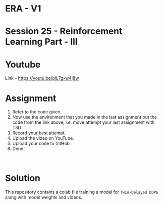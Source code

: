# ERA - V1

# Session 25 - Reinforcement Learning Part - III

# Youtube

Link - https://youtu.be/plL7g-w4j8w

# Assignment

1. Refer to the code given.
2. Now use the environment that you made in the last assignment but the code from the link above, i.e. move attempt your last assignment with T3D
3. Record your best attempt.
4. Upload the video on YouTube.
5. Upload your code to GitHub.
6. Done!

<br>

# Solution

This repository contains a colab file training a model for `Twin-Delayed DDPG` along with model weights and videos.